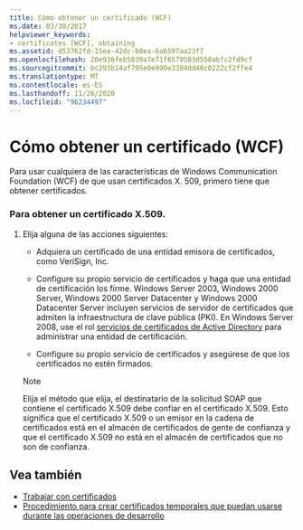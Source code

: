 ```yaml
---
title: Cómo obtener un certificado (WCF)
ms.date: 03/30/2017
helpviewer_keywords:
- certificates [WCF], obtaining
ms.assetid: d53762fd-15ea-42dc-b0ea-6a6597aa23f7
ms.openlocfilehash: 20e936feb5839a7e71f6579583d558abfc2fd9cf
ms.sourcegitcommit: bc293b14af795e0e999e3304dd40c0222cf2ffe4
ms.translationtype: MT
ms.contentlocale: es-ES
ms.lasthandoff: 11/26/2020
ms.locfileid: "96234497"
---
```

# <a name="how-to-obtain-a-certificate-wcf"></a>Cómo obtener un certificado (WCF)

Para usar cualquiera de las características de Windows Communication Foundation (WCF) de que usan certificados X. 509, primero tiene que obtener certificados.  
  
### <a name="to-obtain-an-x509-certificate"></a>Para obtener un certificado X.509.  
  
1. Elija alguna de las acciones siguientes:  
  
    - Adquiera un certificado de una entidad emisora de certificados, como VeriSign, Inc.  
  
    - Configure su propio servicio de certificados y haga que una entidad de certificación los firme. Windows Server 2003, Windows 2000 Server, Windows 2000 Server Datacenter y Windows 2000 Datacenter Server incluyen servicios de servidor de certificados que admiten la infraestructura de clave pública (PKI). En Windows Server 2008, use el rol [servicios de certificados de Active Directory](/previous-versions/windows/it-pro/windows-server-2008-R2-and-2008/cc731564(v=ws.10)) para administrar una entidad de certificación.  
  
    - Configure su propio servicio de certificados y asegúrese de que los certificados no estén firmados.  
  
    > [!NOTE]
    > Elija el método que elija, el destinatario de la solicitud SOAP que contiene el certificado X.509 debe confiar en el certificado X.509. Esto significa que el certificado X.509 o un emisor en la cadena de certificados está en el almacén de certificados de gente de confianza y que el certificado X.509 no está en el almacén de certificados que no son de confianza.  
  
## <a name="see-also"></a>Vea también

- [Trabajar con certificados](working-with-certificates.md)
- [Procedimiento para crear certificados temporales que puedan usarse durante las operaciones de desarrollo](how-to-create-temporary-certificates-for-use-during-development.md)
